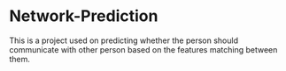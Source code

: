 # Network-Prediction
This is a project used on predicting whether the person should communicate with other person based on the features matching between them.

